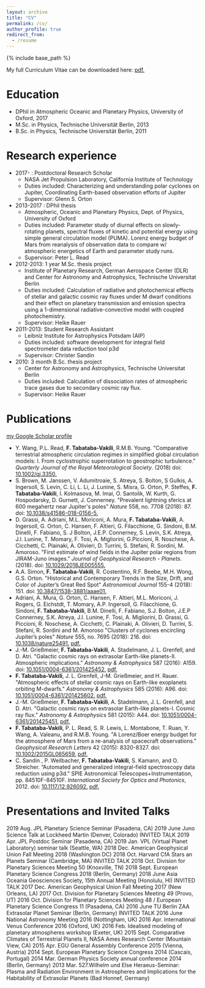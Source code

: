 ```yaml
---
layout: archive
title: "CV"
permalink: /cv/
author_profile: true
redirect_from:
  - /resume
---
```


{% include base_path %}

My full Curriculum Vitae can be downloaded here: <u><a href="https://tabataba.github.io/files/CV_Fachreddin_Tabataba-Vakili_2018_Nov.pdf">pdf</a>.</u>

Education
======
* DPhil in Atmospheric Oceanic and Planetary Physics, University of Oxford, 2017
* M.Sc. in Physics, Technische Universität Berlin, 2013
* B.Sc. in Physics, Technische Universität Berlin, 2011


Research experience
======

* 2017- : Postdoctoral Research Scholar
  * NASA Jet Propulsion Laboratory, California Institute of Technology
  * Duties included: Characterizing and understanding polar cyclones on Jupiter, Coordinating Earth-based observation efforts of Jupiter
  * Supervisor: Glenn S. Orton
* 2013-2017 : DPhil thesis
  * Atmospheric, Oceanic and Planetary Physics, Dept. of Physics, University of Oxford
  * Duties included: Parameter study of diurnal effects on slowly-rotating planets, spectral fluxes of kinetic and potential energy using simple general circulation model (PUMA). Lorenz energy budget of Mars from reanalysis of observation data to compare w/ atmospheric energetics of Earth and parameter study runs.
  * Supervisor: Peter L. Read
* 2012-2013: 1 year M.Sc. thesis project
  * Institute of Planetary Research, German Aerospace Center (DLR) and Center for Astronomy and Astrophysics, Technische Universitat Berlin 
  * Duties included: Calculation of radiative and photochemical effects of stellar and galactic cosmic ray fluxes under M dwarf conditions and their effect on planetary transmission and emission spectra using a 1-dimensional radiative-convective model with coupled photochemistry.
  * Supervisor: Heike Rauer
* 2011-2013: Student Research Assistant
  * Leibniz Institute for Astrophysics Potsdam (AIP) 
  * Duties included: software development for integral field spectrometer data reduction tool p3d
  * Supervisor: Christer Sandin
* 2010: 3 month B.Sc. thesis project
  * Center for Astronomy and Astrophysics, Technische Universitat Berlin 
  * Duties included: Calculation of dissociation rates of atmospheric trace gases due to secondary cosmic ray flux.
  * Supervisor: Heike Rauer


<!--
  {% for post in site.research %}
    {% include archive-single.html %}
  {% endfor %}
-->
  
Publications
======
<u><a href="https://scholar.google.com/citations?user=-UscFxcAAAAJ&hl=en">my Google Scholar profile</a></u>
* Y. Wang, P.L. Read, <b>F. Tabataba-Vakili</b>, R.M.B. Young. "Comparative terrestrial atmospheric circulation regimes in simplified global circulation models: I. From cyclostrophic superrotation to geostrophic turbulence."  <i>Quarterly Journal of the Royal Meteorological Society</i>. (2018) doi: <u><a href="https://doi.org/10.1002/qj.3350">10.1002/qj.3350</a>.</u>
* S. Brown, M. Janssen, V. Adumitroaie, S. Atreya, S. Bolton, S Gulkis, A. Ingersoll, S. Levin, C. Li, L. Li, J. Lunine, S. Misra, G. Orton, P. Steffes, <b>F. Tabataba-Vakili</b>, I. Kolmasova, M. Imai, O. Santolik, W. Kurth, G. Hospodarsky, D. Gurnett, J. Connerney. "Prevalent lightning sferics at 600 megahertz near Jupiter's poles" <i>Nature</i> 558, no. 7708 (2018): 87. doi: <u><a href="https://doi.org/10.1038/s41586-018-0156-5">10.1038/s41586-018-0156-5</a>.</u>
* D. Grassi, A. Adriani, M.L. Moriconi, A. Mura, <b>F. Tabataba-Vakili</b>, A. Ingersoll, G. Orton, C. Hansen, F. Altieri, G. Filacchione, G. Sindoni, B.M. Dinelli, F. Fabiano, S. J Bolton, J.E.P. Connerney, S. Levin, S.K. Atreya, J.I. Lunine, T. Momary, F. Tosi, A. Migliorini, G.Piccioni, R. Noschese, A. Cicchetti, C. Plainaki, A. Olivieri, D. Turrini, S. Stefani, R. Sordini, M. Amoroso. "First estimate of wind fields in the Jupiter polar regions from JIRAM-Juno images." <i>Journal of Geophysical Research - Planets</i>. (2018). doi: <u><a href="https://doi.org/10.1029/2018JE005555">10.1029/2018JE005555</a>.</u>
* A.A. Simon, <b>F. Tabataba-Vakili</b>, R. Costentino, R.F. Beebe, M.H. Wong, G.S. Orton. "Historical and Contemporary Trends in the Size, Drift, and Color of Jupiter’s Great Red Spot" <i>Astronomical Journal</i> 155-4 (2018): 151. doi: <u><a href="https://doi.org/10.3847/1538-3881/aaae01">10.3847/1538-3881/aaae01</a>.</u>  
* Adriani, A. Mura, G. Orton, C. Hansen, F. Altieri, M.L. Moriconi, J. Rogers, G. Eichstdt, T. Momary, A.P. Ingersoll, G. Filacchione, G. Sindoni, <b>F. Tabataba-Vakili</b>, B.M. Dinelli, F. Fabiano, S.J. Bolton, J.E.P Connerney, S.K. Atreya, J.I. Lunine, F. Tosi, A. Migliorini, D. Grassi, G. Piccioni, R. Noschese, A. Cicchetti, C. Plainaki, A. Olivieri, D. Turrini, S. Stefani, R. Sordini and M. Amoroso "Clusters of cyclones encircling Jupiter’s poles" <i>Nature</i> 555, no. 7695 (2018): 216. doi: <u><a href="https://doi.org/10.1038/nature25491">10.1038/nature25491</a>.</u>  <u><a href="https://authors.library.caltech.edu/83934/7/nature25491-s1.zip">pdf</a>.</u> 
* J.-M. Grießmeier, <b>F. Tabataba-Vakili</b>, A. Stadelmann, J. L. Grenfell, and D. Atri. "Galactic cosmic rays on extrasolar Earth-like planets-II. Atmospheric implications." <i>Astronomy & Astrophysics</i> 587 (2016): A159. doi: <u><a href="https://doi.org/10.1051/0004-6361/201425452">10.1051/0004-6361/201425452</a>.</u>  <u><a href="https://tabataba.github.io/files/aa25452-14-jm2.pdf">pdf</a>.</u>
* <b>F. Tabataba-Vakili</b>, J. L. Grenfell, J-M. Grießmeier, and H. Rauer. "Atmospheric effects of stellar cosmic rays on Earth-like exoplanets orbiting M-dwarfs." <i>Astronomy & Astrophysics</i> 585 (2016): A96. doi: <u><a href="https://doi.org/10.1051/0004-6361/201425602">10.1051/0004-6361/201425602</a>.</u> <u><a href="https://tabataba.github.io/files/aa25602-14.pdf">pdf</a>.</u>
* J.-M. Grießmeier, <b>F. Tabataba-Vakili</b>, A. Stadelmann, J. L. Grenfell, and D. Atri. "Galactic cosmic rays on extrasolar Earth-like planets-I. Cosmic ray flux." <i>Astronomy & Astrophysics</i> 581 (2015): A44. doi: <u><a href="https://doi.org/10.1051/0004-6361/201425451">10.1051/0004-6361/201425451</a>.</u> <u><a href="https://tabataba.github.io/files/aa25451-14-jm1.pdf">pdf</a>.</u>
* <b>F. Tabataba-Vakili</b>, P. L. Read, S. R. Lewis, L. Montabone, T. Ruan, Y. Wang, A. Valeanu, and R.M.B. Young. "A Lorenz/Boer energy budget for the atmosphere of Mars from a re-analysis of spacecraft observations." <i>Geophysical Research Letters</i> 42 (2015): 8320-8327. doi: <u><a href="https://doi.org/10.1002/2015GL065659">10.1002/2015GL065659</a>.</u>  <u><a href="https://tabataba.github.io/files/grl53594.pdf">pdf</a>.</u>
* C. Sandin , P. Weilbacher, <b>F. Tabataba-Vakili</b>, S. Kamann, and O. Streicher. “Automated and generalized integral-field spectroscopy data reduction using p3d.” SPIE Astronomical Telescopes+Instrumentation, pp. 84510F-84510F. <i>International Society for Optics and Photonics</i>, 2012. doi: <u><a href="https://doi.org/10.1117/12.926092">10.1117/12.926092</a>.</u>  <u><a href="https://p3d.sourceforge.io/sandin_2012_ProcSPIE_8451.pdf">pdf</a>.</u>

Presentations and Invited Talks
=====

2019 Aug. JPL Planetary Science Seminar (Pasadena, CA)
2019 June Juno Science Talk at Lockheed Martin (Denver, Colorado) INVITED TALK
2019 Apr. JPL Postdoc Seminar (Pasadena, CA)
2019 Jan. VPL (Virtual Planet Laboratory) seminar talk (Seattle, WA)
2018 Dec. American Geophysical Union Fall Meeting 2018 (Washington DC)
2018 Oct. Harvard CfA Stars an Planets Seminar (Cambridge, MA) INVITED TALK
2018 Oct. Division for Planetary Sciences Meeting 50 (Knoxville, TN)
2018 Sept. European Planetary Science Congress 2018 (Berlin, Germany)
2018 June Asia Oceania Geosciences Society, 15th Annual Meeting (Honolulu, HI) INVITED TALK
2017 Dec. American Geophysical Union Fall Meeting 2017 (New Orleans, LA)
2017 Oct. Division for Planetary Sciences Meeting 49 (Provo, UT)
2016 Oct. Division for Planetary Sciences Meeting 48 / European Planetary Science Congress 11 (Pasadena, CA)
2016 June TU Berlin ZAA Extrasolar Planet Seminar (Berlin, Germany) INVITED TALK
2016 June National Astronomy Meeting 2016 (Nottingham, UK)
2016 Apr. International Venus Conference 2016 (Oxford, UK)
2016 Feb. Idealised modeling of planetary atmospheres workshop (Exeter, UK)
2015 Sept. Comparative Climates of Terrestrial Planets II, NASA Ames Research Center (Mountain View, CA)
2015 Apr. EGU General Assembly Conference 2015 (Vienna, Austria)
2014 Sept. European Planetary Science Congress 2014 (Cascais, Portugal)
2014 Mar. German Physics Society annual conference 2014 (Berlin, Germany)
2013 Mar. 527.Wilhelm und Else Heraeus-Seminar: Plasma and Radiation Environment in Astrospheres and Implications for the Habitability of Extrasolar Planets (Bad Honnef, Germany)


<!--
  <ul>{% for post in site.list %}
    {% include archive-single.html %}
  {% endfor %}</ul>
-->




